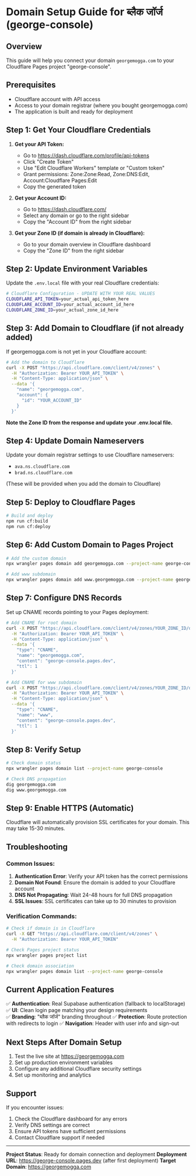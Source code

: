 # Domain Setup Guide for ब्लैक जॉर्ज (george-console)

## Overview
This guide will help you connect your domain `georgemogga.com` to your Cloudflare Pages project "george-console".

## Prerequisites
- Cloudflare account with API access
- Access to your domain registrar (where you bought georgemogga.com)
- The application is built and ready for deployment

## Step 1: Get Your Cloudflare Credentials

1. **Get your API Token:**
   - Go to https://dash.cloudflare.com/profile/api-tokens
   - Click "Create Token" 
   - Use "Edit Cloudflare Workers" template or "Custom token"
   - Grant permissions: Zone:Zone:Read, Zone:DNS:Edit, Account:Cloudflare Pages:Edit
   - Copy the generated token

2. **Get your Account ID:**
   - Go to https://dash.cloudflare.com/
   - Select any domain or go to the right sidebar
   - Copy the "Account ID" from the right sidebar

3. **Get your Zone ID (if domain is already in Cloudflare):**
   - Go to your domain overview in Cloudflare dashboard
   - Copy the "Zone ID" from the right sidebar

## Step 2: Update Environment Variables

Update the `.env.local` file with your real Cloudflare credentials:

```bash
# Cloudflare Configuration - UPDATE WITH YOUR REAL VALUES
CLOUDFLARE_API_TOKEN=your_actual_api_token_here
CLOUDFLARE_ACCOUNT_ID=your_actual_account_id_here
CLOUDFLARE_ZONE_ID=your_actual_zone_id_here
```

## Step 3: Add Domain to Cloudflare (if not already added)

If georgemogga.com is not yet in your Cloudflare account:

```bash
# Add the domain to Cloudflare
curl -X POST "https://api.cloudflare.com/client/v4/zones" \
  -H "Authorization: Bearer YOUR_API_TOKEN" \
  -H "Content-Type: application/json" \
  --data '{
    "name": "georgemogga.com",
    "account": {
      "id": "YOUR_ACCOUNT_ID"
    }
  }'
```

**Note the Zone ID from the response and update your .env.local file.**

## Step 4: Update Domain Nameservers

Update your domain registrar settings to use Cloudflare nameservers:
- `ava.ns.cloudflare.com`
- `brad.ns.cloudflare.com`

(These will be provided when you add the domain to Cloudflare)

## Step 5: Deploy to Cloudflare Pages

```bash
# Build and deploy
npm run cf:build
npm run cf:deploy
```

## Step 6: Add Custom Domain to Pages Project

```bash
# Add the custom domain
npx wrangler pages domain add georgemogga.com --project-name george-console

# Add www subdomain
npx wrangler pages domain add www.georgemogga.com --project-name george-console
```

## Step 7: Configure DNS Records

Set up CNAME records pointing to your Pages deployment:

```bash
# Add CNAME for root domain
curl -X POST "https://api.cloudflare.com/client/v4/zones/YOUR_ZONE_ID/dns_records" \
  -H "Authorization: Bearer YOUR_API_TOKEN" \
  -H "Content-Type: application/json" \
  --data '{
    "type": "CNAME",
    "name": "georgemogga.com",
    "content": "george-console.pages.dev",
    "ttl": 1
  }'

# Add CNAME for www subdomain  
curl -X POST "https://api.cloudflare.com/client/v4/zones/YOUR_ZONE_ID/dns_records" \
  -H "Authorization: Bearer YOUR_API_TOKEN" \
  -H "Content-Type: application/json" \
  --data '{
    "type": "CNAME", 
    "name": "www",
    "content": "george-console.pages.dev",
    "ttl": 1
  }'
```

## Step 8: Verify Setup

```bash
# Check domain status
npx wrangler pages domain list --project-name george-console

# Check DNS propagation
dig georgemogga.com
dig www.georgemogga.com
```

## Step 9: Enable HTTPS (Automatic)

Cloudflare will automatically provision SSL certificates for your domain. This may take 15-30 minutes.

## Troubleshooting

### Common Issues:

1. **Authentication Error**: Verify your API token has the correct permissions
2. **Domain Not Found**: Ensure the domain is added to your Cloudflare account
3. **DNS Not Propagating**: Wait 24-48 hours for full DNS propagation
4. **SSL Issues**: SSL certificates can take up to 30 minutes to provision

### Verification Commands:

```bash
# Check if domain is in Cloudflare
curl -X GET "https://api.cloudflare.com/client/v4/zones" \
  -H "Authorization: Bearer YOUR_API_TOKEN"

# Check Pages project status
npx wrangler pages project list

# Check domain association
npx wrangler pages domain list --project-name george-console
```

## Current Application Features

✅ **Authentication**: Real Supabase authentication (fallback to localStorage)
✅ **UI**: Clean login page matching your design requirements  
✅ **Branding**: "ब्लैक जॉर्ज" branding throughout
✅ **Protection**: Route protection with redirects to login
✅ **Navigation**: Header with user info and sign-out

## Next Steps After Domain Setup

1. Test the live site at https://georgemogga.com
2. Set up production environment variables
3. Configure any additional Cloudflare security settings
4. Set up monitoring and analytics

## Support

If you encounter issues:
1. Check the Cloudflare dashboard for any errors
2. Verify DNS settings are correct
3. Ensure API tokens have sufficient permissions
4. Contact Cloudflare support if needed

---

**Project Status**: Ready for domain connection and deployment
**Deployment URL**: https://george-console.pages.dev (after first deployment)
**Target Domain**: https://georgemogga.com